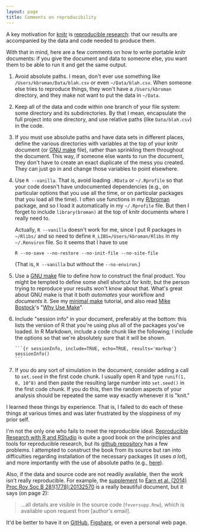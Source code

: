 ```yaml
---
layout: page
title: Comments on reproducibility
---
```


A key motivation for [knitr](http://yihui.name/knitr/) is
[reproducible research](http://en.wikipedia.org/wiki/Reproducibility#Reproducible_research):
that our results are accompanied by the data and code needed to
produce them.

With that in mind, here are a few comments on how to write portable knitr
documents: if you give the document and data to someone else, you want
them to be able to run it and get the same output.

1. Avoid absolute paths. I mean, don't ever use something like
   `/Users/kbroman/Data/blah.csv` or even `~/Data/blah.csv`. When
   someone else tries to reproduce things, they won't have a
   `/Users/kbroman` directory, and they make not want to put the data
   in `~/Data`.

2. Keep all of the data and code within one branch of your file system:
   some directory and its subdirectories. By that I mean, encapsulate the
   full project into one directory, and use relative paths (like
   `Data/blah.csv`) in the code.

3. If you must use absolute paths and have data sets in different
   places, define the various directories with variables at the
   top of your knitr document (or
   [GNU make](http://www.gnu.org/software/make) file), rather than
   sprinkling them throughout
   the document. This way, if someone else wants to run the document,
   they don't have to create an exact duplicate of the mess you
   created. They can just go in and change those variables to point
   elsewhere.

4. Use `R --vanilla`. That is, avoid loading `.RData` or `~/.Rprofile` so
   that your code doesn't have undocumented dependencies (e.g., on
   particular options that you use all the time, or on particular
   packages that you load all the time). I often use functions in my
   [R/broman](http://github.com/kbroman/broman) package, and so I load
   it automatically in my `~/.Rprofile` file. But then I forget to
   include `library(broman)` at the top of knitr documents where I
   really need to.

   Actually, `R --vanilla` doesn't work for me, since I put R packages
   in `~/Rlibs/` and so need to define `R_LIBS=/Users/kbroman/Rlibs`
   in my `~/.Renviron` file. So it seems that I have to use

       R --no-save --no-restore --no-init-file --no-site-file

   (That is, `R --vanilla` but without the `--no-environ`.)

5. Use a [GNU make](http://www.gnu.org/software/make) file to define how to
   construct the final product. You might be tempted to define some
   shell shortcut for knitr, but the person trying to reproduce your
   results won't know about that. What's great about GNU make is that
   it both _automates_ your workflow and _documents_ it. See my
   [minimal make](http://kbroman.github.io/minimal_make/) tutorial,
   and also read [Mike Bostock](http://bost.ocks.org/mike/)'s
   "[Why Use Make](http://bost.ocks.org/mike/make/)".

6. Include "session info" in your document, preferably at the bottom:
   this lists the version of R that you're using plus all of the packages
   you've loaded. In R Markdown, include a code chunk like the
   following; I include the options so that we're absolutely sure that
   it will be shown.
   
       ```{r sessionInfo, include=TRUE, echo=TRUE, results='markup'}
       sessionInfo()
       ```

7. If you do any sort of simulation in the document, consider adding a
   call to `set.seed` in the first code chunk.  I usually open R and
   type `runif(1, 0, 10^8)` and then paste the resulting large number
   into `set.seed()` in the first code chunk.  If you do this, then
   the random aspects of your analysis should be repeated the same way
   exactly whenever it is "knit."

I learned these things by experience. That is, I failed to do each of
these things at various times and was later frustrated by the
sloppiness of my prior self.

I'm not the only one who fails to meet the reproducible ideal.
[Reproducible Research with R and RStudio](http://www.amazon.com/exec/obidos/ASIN/1466572841/7210-20)
is quite a good book on the principles and tools for reproducible
research, but its
[github repository](https://github.com/christophergandrud/Rep-Res-Book)
has a few problems. I attempted to construct the book from its source but ran into
difficulties regarding installation of the necessary packages (it uses
_a lot_), and more importantly with the use of absolute paths (e.g.,
[here](https://github.com/christophergandrud/Rep-Res-Book/blob/master/Source/Children/FrontMatter/Preface.Rnw#L2)).

Also, if the data and source code are not readily available, then the
work isn't really reproducible.  For example, the
[supplement](http://rspb.royalsocietypublishing.org/content/281/1778/20132570/suppl/DC1)
to
[Earn et al. (2014) Proc Roy Soc B 281(1778):20132570](http://rspb.royalsocietypublishing.org/content/281/1778/20132570.abstract)
is a really beautiful document, but it says (on page 2):

> ...all details are visible in the source code (`feversupp.Rnw`), which
> is available upon request from \[author's email\].

It'd be better to have it on [GitHub](http://github.com),
[Figshare](http://figshare.com), or even a personal web page. 
